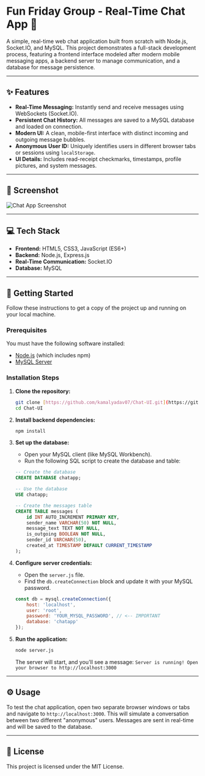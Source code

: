 # Fun Friday Group - Real-Time Chat App 💬

A simple, real-time web chat application built from scratch with Node.js, Socket.IO, and MySQL. This project demonstrates a full-stack development process, featuring a frontend interface modeled after modern mobile messaging apps, a backend server to manage communication, and a database for message persistence.

---
## ✨ Features

* **Real-Time Messaging:** Instantly send and receive messages using WebSockets (Socket.IO).
* **Persistent Chat History:** All messages are saved to a MySQL database and loaded on connection.
* **Modern UI:** A clean, mobile-first interface with distinct incoming and outgoing message bubbles.
* **Anonymous User ID:** Uniquely identifies users in different browser tabs or sessions using `localStorage`.
* **UI Details:** Includes read-receipt checkmarks, timestamps, profile pictures, and system messages.

---
## 📸 Screenshot

![Chat App Screenshot](https://i.postimg.cc/QxyYZ2Qz/Screenshot-2025-09-27-234653.png)


---
## 💻 Tech Stack

* **Frontend:** HTML5, CSS3, JavaScript (ES6+)
* **Backend:** Node.js, Express.js
* **Real-Time Communication:** Socket.IO
* **Database:** MySQL

---
## 🚀 Getting Started

Follow these instructions to get a copy of the project up and running on your local machine.

### Prerequisites

You must have the following software installed:
* [Node.js](https://nodejs.org/) (which includes npm)
* [MySQL Server](https://dev.mysql.com/downloads/mysql/)

### Installation Steps

1.  **Clone the repository:**
    ```bash
    git clone [https://github.com/kamalyadav07/Chat-UI.git](https://github.com/kamalyadav07/Chat-UI.git)
    cd Chat-UI
    ```

2.  **Install backend dependencies:**
    ```bash
    npm install
    ```

3.  **Set up the database:**
    * Open your MySQL client (like MySQL Workbench).
    * Run the following SQL script to create the database and table:
    ```sql
    -- Create the database
    CREATE DATABASE chatapp;

    -- Use the database
    USE chatapp;

    -- Create the messages table
    CREATE TABLE messages (
        id INT AUTO_INCREMENT PRIMARY KEY,
        sender_name VARCHAR(50) NOT NULL,
        message_text TEXT NOT NULL,
        is_outgoing BOOLEAN NOT NULL,
        sender_id VARCHAR(50),
        created_at TIMESTAMP DEFAULT CURRENT_TIMESTAMP
    );
    ```

4.  **Configure server credentials:**
    * Open the `server.js` file.
    * Find the `db.createConnection` block and update it with your MySQL password.
    ```javascript
    const db = mysql.createConnection({
        host: 'localhost',
        user: 'root',
        password: 'YOUR_MYSQL_PASSWORD', // <-- IMPORTANT
        database: 'chatapp'
    });
    ```

5.  **Run the application:**
    ```bash
    node server.js
    ```
    The server will start, and you'll see a message: `Server is running! Open your browser to http://localhost:3000`

---
## ⚙️ Usage

To test the chat application, open two separate browser windows or tabs and navigate to `http://localhost:3000`. This will simulate a conversation between two different "anonymous" users. Messages are sent in real-time and will be saved to the database.

---
## 📜 License

This project is licensed under the MIT License.
